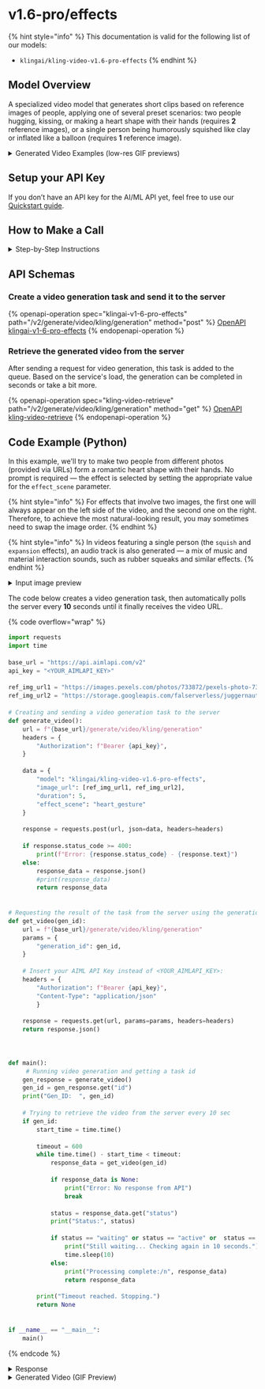 # v1.6-pro/effects

{% hint style="info" %}
This documentation is valid for the following list of our models:

* `klingai/kling-video-v1.6-pro-effects`
{% endhint %}

## Model Overview

A specialized video model that generates short clips based on reference images of people, applying one of several preset scenarios: two people hugging, kissing, or making a heart shape with their hands (requires **2** reference images), or a single person being humorously squished like clay or inflated like a balloon (requires **1** reference image).

<details>

<summary>Generated Video Examples (low-res GIF previews)</summary>

<table data-header-hidden><thead><tr><th width="165"></th><th width="149"></th><th></th></tr></thead><tbody><tr><td><div><figure><img src="../../../.gitbook/assets/photo1.jpeg" alt=""><figcaption><p>Photo #1</p></figcaption></figure></div></td><td><div><figure><img src="../../../.gitbook/assets/photo2 (1).png" alt=""><figcaption><p>Photo #2</p></figcaption></figure></div></td><td><div><figure><img src="../../../.gitbook/assets/kling-effects-heart-320 (1).gif" alt=""><figcaption><p><code>"effect_scene": "heart_gesture"</code></p></figcaption></figure></div></td></tr></tbody></table>

| <div><figure><img src="../../../.gitbook/assets/kling-effects-hug-320.gif" alt=""><figcaption><p><code>"effect_scene": "hug"</code></p></figcaption></figure></div>           | <div><figure><img src="../../../.gitbook/assets/kling-effects-kiss-320.gif" alt=""><figcaption><p><code>"effect_scene": "kiss"</code></p></figcaption></figure></div>           |
| ----------------------------------------------------------------------------------------------------------------------------------------------------------------------------- | ------------------------------------------------------------------------------------------------------------------------------------------------------------------------------- |
| <div><figure><img src="../../../.gitbook/assets/kling-effects-squish-320 (1).gif" alt=""><figcaption><p><code>"effect_scene": "squish"</code></p></figcaption></figure></div> | <div><figure><img src="../../../.gitbook/assets/kling-effects-expansion-320.gif" alt=""><figcaption><p><code>"effect_scene": "expansion"</code></p></figcaption></figure></div> |

Theoretically, you can get acceptable results for the `squish` and `expansion` effects even when using photos of animals, inanimate objects, or even landscapes. The output can be unusual, but the video will be generated.

<table data-header-hidden><thead><tr><th width="338.13336181640625"></th><th></th></tr></thead><tbody><tr><td><div><figure><img src="../../../.gitbook/assets/kling-standard-squish-320-tiger (1).gif" alt=""><figcaption><p><code>"effect_scene": "squish"</code></p></figcaption></figure></div></td><td><div><figure><img src="../../../.gitbook/assets/kling-standard-squish-320-forest (1).gif" alt=""><figcaption><p><code>"effect_scene": "squish"</code></p></figcaption></figure></div></td></tr></tbody></table>

However, if you try to use such photos with the `hug`, `kiss`, or `heart_gesture effects`, you’ll receive an error saying `“Could not detect face in the image”` .

{% code overflow="wrap" %}
```json5
Processing complete:/n {'id': '50f3e8ae-3d88-482f-95ea-7faa4799f60f:kling-video/v1.6/pro/effects', 'status': 'error', 'error': {'detail': [{'loc': ['body', 'image_url'], 'msg': 'Could not detect face in the image', 'type': 'face_detection_error', 'input': 'https://rgo.ru/upload/s34web.imageadapter/668e00e0ed33855a9c79de12d2f88206/2131465.jpg'}]}}
```
{% endcode %}

</details>

## Setup your API Key

If you don’t have an API key for the AI/ML API yet, feel free to use our [Quickstart guide](../../../quickstart/setting-up.md).

## How to Make a Call

<details>

<summary>Step-by-Step Instructions</summary>

Generating a video using this model involves sequentially calling two endpoints:&#x20;

* The first one is for creating and sending a video generation task to the server (returns a generation ID).
* The second one is for requesting the generated video from the server using the generation ID received from the first endpoint.&#x20;

Below, you can find two corresponding API schemas and an example with both endpoint calls.

</details>

## API Schemas

### Create a video generation task and send it to the server

{% openapi-operation spec="klingai-v1-6-pro-effects" path="/v2/generate/video/kling/generation" method="post" %}
[OpenAPI klingai-v1-6-pro-effects](https://raw.githubusercontent.com/aimlapi/api-docs/refs/heads/main/docs/api-references/video-models/Kling-AI/v1.6-pro-effects.json)
{% endopenapi-operation %}

### Retrieve the generated video from the server

After sending a request for video generation, this task is added to the queue. Based on the service's load, the generation can be completed in seconds or take a bit more.&#x20;

{% openapi-operation spec="kling-video-retrieve" path="/v2/generate/video/kling/generation" method="get" %}
[OpenAPI kling-video-retrieve](https://raw.githubusercontent.com/aimlapi/api-docs/refs/heads/main/docs/api-references/video-models/Kling-AI/v1.6-pro-effects-pair.json)
{% endopenapi-operation %}

## Code Example (Python)

In this example, we'll try to make two people from different photos (provided via URLs) form a romantic heart shape with their hands. No prompt is required — the effect is selected by setting the appropriate value for the `effect_scene` parameter.

{% hint style="info" %}
For effects that involve two images, the first one will always appear on the left side of the video, and the second one on the right. Therefore, to achieve the most natural-looking result, you may sometimes need to swap the image order.
{% endhint %}

{% hint style="info" %}
In videos featuring a single person (the `squish` and `expansion` effects), an audio track is also generated — a mix of music and material interaction sounds, such as rubber squeaks and similar effects.
{% endhint %}

<details>

<summary>Input image preview</summary>

<table><thead><tr><th width="362"></th><th></th></tr></thead><tbody><tr><td><div><figure><img src="../../../.gitbook/assets/photo1.jpeg" alt=""><figcaption><p>Photo #1</p></figcaption></figure></div></td><td><div><figure><img src="../../../.gitbook/assets/photo2 (1).png" alt=""><figcaption><p>Photo #2</p></figcaption></figure></div></td></tr></tbody></table>

</details>

The code below creates a video generation task, then automatically polls the server every **10** seconds until it finally receives the video URL.

{% code overflow="wrap" %}
```python
import requests
import time

base_url = "https://api.aimlapi.com/v2"
api_key = "<YOUR_AIMLAPI_KEY>"

ref_img_url1 = "https://images.pexels.com/photos/733872/pexels-photo-733872.jpeg"
ref_img_url2 = "https://storage.googleapis.com/falserverless/juggernaut_examples/QEW5VrzccxGva7mPfEXjf.png"

# Creating and sending a video generation task to the server
def generate_video():
    url = f"{base_url}/generate/video/kling/generation"
    headers = {
        "Authorization": f"Bearer {api_key}", 
    }

    data = {
        "model": "klingai/kling-video-v1.6-pro-effects",
        "image_url": [ref_img_url1, ref_img_url2],
        "duration": 5,
        "effect_scene": "heart_gesture"        
    }
 
    response = requests.post(url, json=data, headers=headers)
    
    if response.status_code >= 400:
        print(f"Error: {response.status_code} - {response.text}")
    else:
        response_data = response.json()
        #print(response_data)
        return response_data
    

# Requesting the result of the task from the server using the generation_id
def get_video(gen_id):
    url = f"{base_url}/generate/video/kling/generation"
    params = {
        "generation_id": gen_id,
    }
    
    # Insert your AIML API Key instead of <YOUR_AIMLAPI_KEY>:
    headers = {
        "Authorization": f"Bearer {api_key}", 
        "Content-Type": "application/json"
        }

    response = requests.get(url, params=params, headers=headers)
    return response.json()



def main():
     # Running video generation and getting a task id
    gen_response = generate_video()
    gen_id = gen_response.get("id")
    print("Gen_ID:  ", gen_id)

    # Trying to retrieve the video from the server every 10 sec
    if gen_id:
        start_time = time.time()

        timeout = 600
        while time.time() - start_time < timeout:
            response_data = get_video(gen_id)

            if response_data is None:
                print("Error: No response from API")
                break
        
            status = response_data.get("status")
            print("Status:", status)

            if status == "waiting" or status == "active" or  status == "queued" or status == "generating":
                print("Still waiting... Checking again in 10 seconds.")
                time.sleep(10)
            else:
                print("Processing complete:/n", response_data)
                return response_data
   
        print("Timeout reached. Stopping.")
        return None     


if __name__ == "__main__":
    main()
```
{% endcode %}

<details>

<summary>Response</summary>

{% code overflow="wrap" %}
```json5
Gen_ID:   91bc5296-f0f9-4336-ab6a-60f993cbb971:kling-video/v1.6/pro/effects
Status: generating
Still waiting... Checking again in 10 seconds.
Status: generating
Still waiting... Checking again in 10 seconds.
Status: generating
Still waiting... Checking again in 10 seconds.
Status: generating
Still waiting... Checking again in 10 seconds.
Status: generating
Still waiting... Checking again in 10 seconds.
Status: generating
Still waiting... Checking again in 10 seconds.
Status: generating
Still waiting... Checking again in 10 seconds.
Status: generating
Still waiting... Checking again in 10 seconds.
Status: generating
Still waiting... Checking again in 10 seconds.
Status: generating
Still waiting... Checking again in 10 seconds.
Status: generating
Still waiting... Checking again in 10 seconds.
Status: generating
Still waiting... Checking again in 10 seconds.
Status: completed
Processing complete:/n {'id': '91bc5296-f0f9-4336-ab6a-60f993cbb971:kling-video/v1.6/pro/effects', 'status': 'completed', 'video': {'url': 'https://cdn.aimlapi.com/eagle/files/koala/cSlcOq_yBcuGDvbf9BjGU_output.mp4', 'content_type': 'video/mp4', 'file_name': 'output.mp4', 'file_size': 8554108}}
```
{% endcode %}

</details>

<details>

<summary>Generated Video (GIF Preview)</summary>

<figure><img src="../../../.gitbook/assets/kling-effects-heart (1).gif" alt=""><figcaption></figcaption></figure>

</details>
